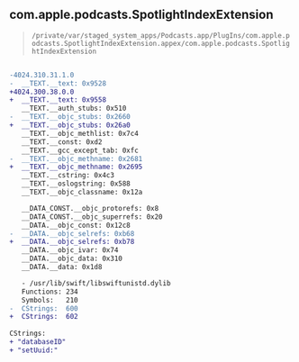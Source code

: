 ## com.apple.podcasts.SpotlightIndexExtension

> `/private/var/staged_system_apps/Podcasts.app/PlugIns/com.apple.podcasts.SpotlightIndexExtension.appex/com.apple.podcasts.SpotlightIndexExtension`

```diff

-4024.310.31.1.0
-  __TEXT.__text: 0x9528
+4024.300.38.0.0
+  __TEXT.__text: 0x9558
   __TEXT.__auth_stubs: 0x510
-  __TEXT.__objc_stubs: 0x2660
+  __TEXT.__objc_stubs: 0x26a0
   __TEXT.__objc_methlist: 0x7c4
   __TEXT.__const: 0xd2
   __TEXT.__gcc_except_tab: 0xfc
-  __TEXT.__objc_methname: 0x2681
+  __TEXT.__objc_methname: 0x2695
   __TEXT.__cstring: 0x4c3
   __TEXT.__oslogstring: 0x588
   __TEXT.__objc_classname: 0x12a

   __DATA_CONST.__objc_protorefs: 0x8
   __DATA_CONST.__objc_superrefs: 0x20
   __DATA.__objc_const: 0x12c8
-  __DATA.__objc_selrefs: 0xb68
+  __DATA.__objc_selrefs: 0xb78
   __DATA.__objc_ivar: 0x74
   __DATA.__objc_data: 0x310
   __DATA.__data: 0x1d8

   - /usr/lib/swift/libswiftunistd.dylib
   Functions: 234
   Symbols:   210
-  CStrings:  600
+  CStrings:  602
 
CStrings:
+ "databaseID"
+ "setUuid:"

```

